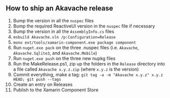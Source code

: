 ## How to ship an Akavache release

1. Bump the version in all the `nuspec` files
1. Bump the required ReactiveUI version in the `nuspec` file if necessary
1. Bump the version in all the `AssemblyInfo.cs` files
1. `msbuild Akavache.sln /p:Configuration=Release`
1. `mono ext/tools/xamarin-component.exe package component`
1. Run `nuget.exe pack` on the three .nuspec files (i.e. `Akavache`,
   `Akavache.Sqlite3`, and `Akavache.Mobile`)
1. Run `nuget.exe push` on the three new nupkg files
1. Run the MakeRelease.ps1, zip up the folders in the `Release` directory into a
   file called `Akavache x.y.z.zip` (where `x.y.z` is the version)
1. Commit everything, make a tag: `git tag -a -m "Akavache x.y.z" x.y.z HEAD;
   git push --tags`
1. Create an entry on Releases
1. Publish to the Xamarin Component Store
